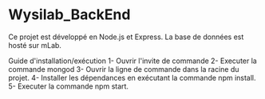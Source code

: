 # Wysilab_BackEnd
Ce projet est développé en Node.js et Express.
La base de données est hosté sur mLab.

Guide d'installation/exécution
1- Ouvrir l'invite de commande
2- Executer la commande mongod
3- Ouvrir la ligne de commande dans la racine du projet.
4- Installer les dépendances en exécutant la commande npm install.
5- Executer la commande npm start.

